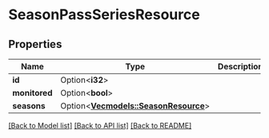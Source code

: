 # SeasonPassSeriesResource

## Properties

Name | Type | Description | Notes
------------ | ------------- | ------------- | -------------
**id** | Option<**i32**> |  | [optional]
**monitored** | Option<**bool**> |  | [optional]
**seasons** | Option<[**Vec<models::SeasonResource>**](SeasonResource.md)> |  | [optional]

[[Back to Model list]](../README.md#documentation-for-models) [[Back to API list]](../README.md#documentation-for-api-endpoints) [[Back to README]](../README.md)


